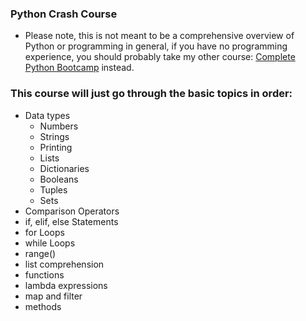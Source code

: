 
### Python Crash Course

* Please note, this is not meant to be a comprehensive overview of Python or programming in general, if you have no programming experience, you should probably take my other course: [Complete Python Bootcamp](https://www.udemy.com/complete-python-bootcamp/?couponCode=PY20) instead. 

### This course will just go through the basic topics in order:
 
 * Data types
     * Numbers
     * Strings
     * Printing
     * Lists
     * Dictionaries
     * Booleans
     * Tuples 
     * Sets
 * Comparison Operators
 * if, elif, else Statements
 * for Loops
 * while Loops
 * range()
 * list comprehension
 * functions
 * lambda expressions
 * map and filter
 * methods
